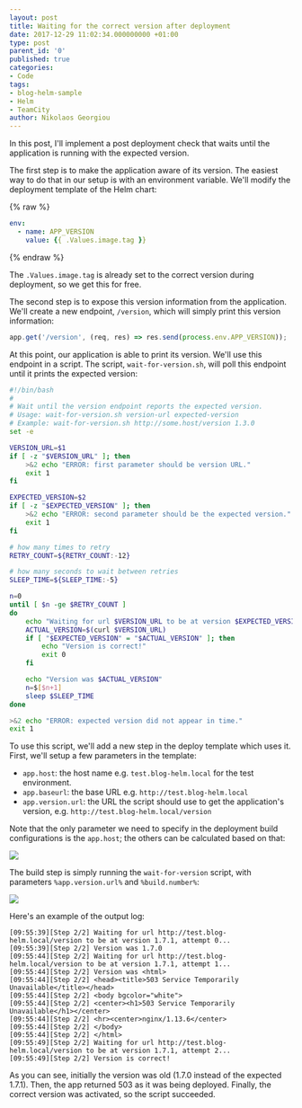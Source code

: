 ```yaml
---
layout: post
title: Waiting for the correct version after deployment
date: 2017-12-29 11:02:34.000000000 +01:00
type: post
parent_id: '0'
published: true
categories:
- Code
tags:
- blog-helm-sample
- Helm
- TeamCity
author: Nikolaos Georgiou
---
```


In this post, I'll implement a post deployment check that waits until the application is running with the expected version.
<!--more-->
The first step is to make the application aware of its version. The easiest way to do that in our setup is with an environment variable. We'll modify the deployment template of the Helm chart:

{% raw %}
```yml
env:
  - name: APP_VERSION
    value: {{ .Values.image.tag }}
```
{% endraw %}

The <code>.Values.image.tag</code> is already set to the correct version during deployment, so we get this for free.

The second step is to expose this version information from the application. We'll create a new endpoint, <code>/version</code>, which will simply print this version information:

```javascript
app.get('/version', (req, res) => res.send(process.env.APP_VERSION));
```

At this point, our application is able to print its version. We'll use this endpoint in a script. The script, <code>wait-for-version.sh</code>, will poll this endpoint until it prints the expected version:

```bash
#!/bin/bash
#
# Wait until the version endpoint reports the expected version.
# Usage: wait-for-version.sh version-url expected-version
# Example: wait-for-version.sh http://some.host/version 1.3.0
set -e

VERSION_URL=$1
if [ -z "$VERSION_URL" ]; then
    >&2 echo "ERROR: first parameter should be version URL."
    exit 1
fi

EXPECTED_VERSION=$2
if [ -z "$EXPECTED_VERSION" ]; then
    >&2 echo "ERROR: second parameter should be the expected version."
    exit 1
fi

# how many times to retry
RETRY_COUNT=${RETRY_COUNT:-12}

# how many seconds to wait between retries
SLEEP_TIME=${SLEEP_TIME:-5}

n=0
until [ $n -ge $RETRY_COUNT ]
do
    echo "Waiting for url $VERSION_URL to be at version $EXPECTED_VERSION, attempt $n..."
    ACTUAL_VERSION=$(curl $VERSION_URL)
    if [ "$EXPECTED_VERSION" = "$ACTUAL_VERSION" ]; then
        echo "Version is correct!"
        exit 0
    fi

    echo "Version was $ACTUAL_VERSION"
    n=$[$n+1]
    sleep $SLEEP_TIME
done

>&2 echo "ERROR: expected version did not appear in time."
exit 1
```

To use this script, we'll add a new step in the deploy template which uses it. First, we'll setup a few parameters in the template:
<ul>
<li><code>app.host</code>: the host name e.g. <code>test.blog-helm.local</code> for the test environment.</li>
<li><code>app.baseurl</code>: the base URL e.g. <code>http://test.blog-helm.local</code></li>
<li><code>app.version.url</code>: the URL the script should use to get the application's version, e.g. <code>http://test.blog-helm.local/version</code></li>
</ul>

Note that the only parameter we need to specify in the deployment build configurations is the <code>app.host</code>; the others can be calculated based on that:

<img src="{{ site.baseurl }}/assets/2017/12/29/12_44_30-deploy-template-template-e28094-teamcity.png" />

The build step is simply running the <code>wait-for-version</code> script, with parameters <code>%app.version.url%</code> and <code>%build.number%</code>:

<img src="{{ site.baseurl }}/assets/2017/12/29/12_46_06-deploy-template-template-e28094-teamcity.png" />

Here's an example of the output log:

```
[09:55:39][Step 2/2] Waiting for url http://test.blog-helm.local/version to be at version 1.7.1, attempt 0...
[09:55:39][Step 2/2] Version was 1.7.0
[09:55:44][Step 2/2] Waiting for url http://test.blog-helm.local/version to be at version 1.7.1, attempt 1...
[09:55:44][Step 2/2] Version was <html>
[09:55:44][Step 2/2] <head><title>503 Service Temporarily Unavailable</title></head>
[09:55:44][Step 2/2] <body bgcolor="white">
[09:55:44][Step 2/2] <center><h1>503 Service Temporarily Unavailable</h1></center>
[09:55:44][Step 2/2] <hr><center>nginx/1.13.6</center>
[09:55:44][Step 2/2] </body>
[09:55:44][Step 2/2] </html>
[09:55:49][Step 2/2] Waiting for url http://test.blog-helm.local/version to be at version 1.7.1, attempt 2...
[09:55:49][Step 2/2] Version is correct!
```

As you can see, initially the version was old (1.7.0 instead of the expected 1.7.1). Then, the app returned 503 as it was being deployed. Finally, the correct version was activated, so the script succeeded.
